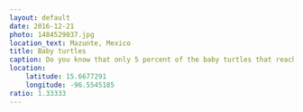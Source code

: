 ```yaml
---
layout: default
date: 2016-12-21
photo: 1484529037.jpg
location_text: Mazunte, Mexico
title: Baby turtles
caption: Do you know that only 5 percent of the baby turtles that reach the ocean actually survive? Life is so cruel with those poor creatures.
location:
    latitude: 15.6677291
    longitude: -96.5545185
ratio: 1.33333
---
```

